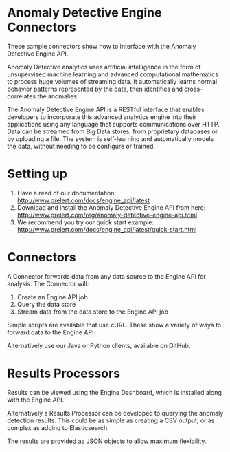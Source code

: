 Anomaly Detective Engine Connectors
=================

These sample connectors show how to interface with the Anomaly Detective Engine API.

Anomaly Detective analytics uses artificial intelligence in the form of unsupervised machine learning and advanced computational mathematics to process huge volumes of streaming data. It automatically learns normal behavior patterns represented by the data, then identifies and cross-correlates the anomalies.

The Anomaly Detective Engine API is a RESTful interface that enables developers to incorporate this advanced analytics engine into their applications using any language that supports communications over HTTP. Data can be streamed from Big Data stores, from proprietary databases or by uploading a file. The system is self-learning and automatically models the data, without needing to be configure or trained.


Setting up
============

1. Have a read of our documentation: http://www.prelert.com/docs/engine_api/latest
2. Download and install the Anomaly Detective Engine API from here: http://www.prelert.com/reg/anomaly-detective-engine-api.html
3. We recommend you try our quick start example: http://www.prelert.com/docs/engine_api/latest/quick-start.html


Connectors
============
A Connector forwards data from any data source to the Engine API for analysis. The Connector will:

1. Create an Engine API job
2. Query the data store
3. Stream data from the data store to the Engine API job

Simple scripts are available that use cURL. These show a variety of ways to forward data to the Engine API.

Alternatively use our Java or Python clients, available on GitHub. 

Results Processors
============
Results can be viewed using the Engine Dashboard, which is installed along with the Engine API. 

Alternatively a Results Processor can be developed to querying the anomaly detection results. This could be as simple as creating a CSV output, or as complex as adding to Elasticsearch. 

The results are provided as JSON objects to allow maximum flexibility.


